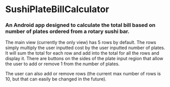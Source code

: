 # SushiPlateBillCalculator
### An Android app designed to calculate the total bill based on number of plates ordered from a rotary sushi bar.
The main view (currently the only view) has 5 rows by default.  The rows simply multiply the user inputted cost by the user inputted number of plates.  It will sum the total for each row and add into the total for all the rows and display it.  There are buttons on the sides of the plate input region that allow the user to add or remove 1 from the number of plates.

The user can also add or remove rows (the current max number of rows is 10, but that can easily be changed in the future).  
